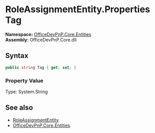 # RoleAssignmentEntity.Properties Tag
  

**Namespace:** [OfficeDevPnP.Core.Entities](OfficeDevPnP.Core.Entities.md)  
**Assembly:** OfficeDevPnP.Core.dll  
## Syntax
```C#
public string Tag { get; set; }
```

### Property Value
Type: System.String  

## See also
- [RoleAssignmentEntity](OfficeDevPnP.Core.Entities.RoleAssignmentEntity.md) 
- [OfficeDevPnP.Core.Entities](OfficeDevPnP.Core.Entities.md) 
